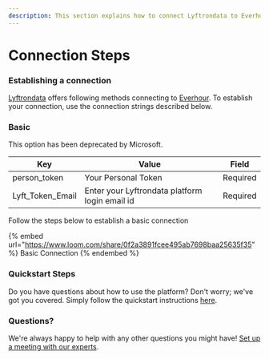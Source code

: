 ```yaml
---
description: This section explains how to connect Lyftrondata to Everhour.
---
```


# Connection Steps

### Establishing a connection

[Lyftrondata](https://www.lyftrondata.com) offers following methods connecting to [Everhour](https://www.lyftrondata.com/integration/business-analytics/everhour/). To establish your connection, use the connection strings described below.

### Basic

This option has been deprecated by Microsoft.

| Key                | Value                                          | Field    |
| ------------------ | ---------------------------------------------- | -------- |
| person\_token      | Your Personal Token                            | Required |
| Lyft\_Token\_Email | Enter your Lyftrondata platform login email id | Required |

Follow the steps below to establish a basic connection

{% embed url="https://www.loom.com/share/0f2a3891fcee495ab7698baa25635f35" %}
Basic Connection
{% endembed %}

### Quickstart Steps

Do you have questions about how to use the platform? Don't worry; we've got you covered. Simply follow the quickstart instructions [here](README.md).

### Questions? <a href="#questions" id="questions"></a>

We're always happy to help with any other questions you might have! [Set up a meeting with our experts](https://www.lyftrondata.com/book-a-meeting/).
